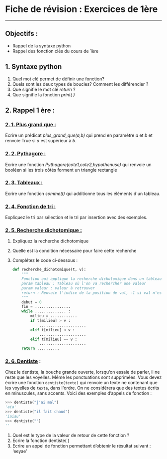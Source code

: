 # Fiche de révision : Exercices de 1ère

------

## Objectifs :

- Rappel de la syntaxe python
- Rappel des fonction clés du cours de 1ère

## 1. Syntaxe python

1) Quel mot clé permet de définir une fonction?
2) Quels sont les deux types de boucles? Comment les différencier ?
3) Que signifie le mot clé *return* ?
4) Que signifie la fonction *print( )*

 ## 2. Rappel 1 ère :

### <u>2. 1. Plus grand que :</u>

Ecrire un prédicat *plus_grand_que(a,b)* qui prend en paramètre *a* et *b* et renvoie True si *a* est supérieur à *b*.

### <u>2. 2. Pythagore :</u>

Ecrire une fonction *Pythagore(cote1,cote2,hypothenuse)* qui renvoie un booléen si les trois côtés forment un triangle rectangle

### <u>2. 3. Tableaux :</u>

Ecrire une fonction *somme(t)* qui additionne tous les éléments d'un tableau.

### <u>2. 4. Fonction de tri :</u>

Expliquez le tri par sélection et le tri par insertion avec des exemples.

### <u>2. 5. Recherche dichotomique :</u>

1. Expliquez la recherche dichotomique

2. Quelle est la condition nécessaire pour faire cette recherche

3. Complétez le code ci-dessous :

   ```python
   def recherche_dichotomique(t, v):
       """
       Fonction qui applique la recherche dichotomique dans un tableau
       param tableau : Tableau où l'on va rechercher une valeur
       param valeur : valeur à retrouver
       return : Renvoie l'indice de la position de val, -1 si val n'est pas dans le tableau
       """
       debut = 0
       fin = ................
       while .............. :
           milieu = ............
           if t[milieu] > v :
               .....................
           elif t[milieu] < v :
               .....................
           elif t[milieu] == v :
               .....................
       return ..........
   ```


### <u>2. 6. Dentiste</u> :

Chez le dentiste, la bouche grande ouverte, lorsqu’on essaie de parler, il ne reste que les voyelles. Même les ponctuations sont supprimées.
Vous devez écrire une fonction `dentiste(texte)` qui renvoie un texte ne contenant que les voyelles de `texte`, dans l'ordre.
On ne considérera que des textes écrits en minuscules, sans accents. 
Voici des exemples d’appels de fonction :

```python
>>> dentiste("j'ai mal")
'aia'
>>> dentiste("il fait chaud")
'iaiau'
>>> dentiste("")
''
```

1. Quel est le type de la valeur de retour de cette fonction ?
2. Ecrire la fonction dentiste( )
3. Ecrire un appel de fonction permettant d’obtenir le résultat suivant :  ‘eeyae’